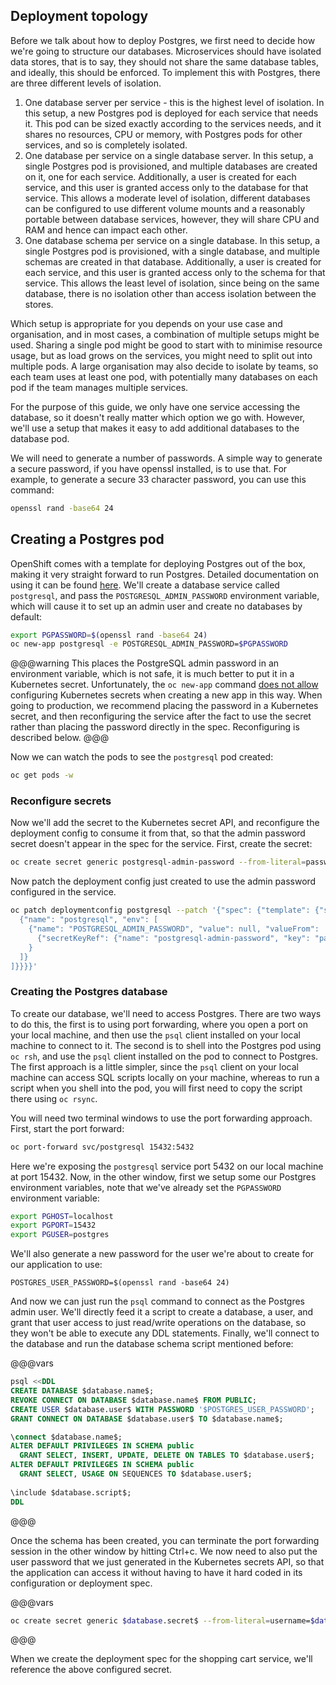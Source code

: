 ## Deployment topology

Before we talk about how to deploy Postgres, we first need to decide how we're going to structure our databases. Microservices should have isolated data stores, that is to say, they should not share the same database tables, and ideally, this should be enforced. To implement this with Postgres, there are three different levels of isolation.

1. One database server per service - this is the highest level of isolation. In this setup, a new Postgres pod is deployed for each service that needs it. This pod can be sized exactly according to the services needs, and it shares no resources, CPU or memory, with Postgres pods for other services, and so is completely isolated.
2. One database per service on a single database server. In this setup, a single Postgres pod is provisioned, and multiple databases are created on it, one for each service. Additionally, a user is created for each service, and this user is granted access only to the database for that service. This allows a moderate level of isolation, different databases can be configured to use different volume mounts and a reasonably portable between database services, however, they will share CPU and RAM and hence can impact each other.
3. One database schema per service on a single database. In this setup, a single Postgres pod is provisioned, with a single database, and multiple schemas are created in that database. Additionally, a user is created for each service, and this user is granted access only to the schema for that service. This allows the least level of isolation, since being on the same database, there is no isolation other than access isolation between the stores.

Which setup is appropriate for you depends on your use case and organisation, and in most cases, a combination of multiple setups might be used. Sharing a single pod might be good to start with to minimise resource usage, but as load grows on the services, you might need to split out into multiple pods. A large organisation may also decide to isolate by teams, so each team uses at least one pod, with potentially many databases on each pod if the team manages multiple services.

For the purpose of this guide, we only have one service accessing the database, so it doesn't really matter which option we go with. However, we'll use a setup that makes it easy to add additional databases to the database pod.

We will need to generate a number of passwords. A simple way to generate a secure password, if you have openssl installed, is to use that. For example, to generate a secure 33 character password, you can use this command:

```sh
openssl rand -base64 24
```

## Creating a Postgres pod

OpenShift comes with a template for deploying Postgres out of the box, making it very straight forward to run Postgres. Detailed documentation on using it can be found [here](https://docs.openshift.com/container-platform/latest/using_images/db_images/postgresql.html). We'll create a database service called `postgresql`, and pass the `POSTGRESQL_ADMIN_PASSWORD` environment variable, which will cause it to set up an admin user and create no databases by default:

```sh
export PGPASSWORD=$(openssl rand -base64 24)
oc new-app postgresql -e POSTGRESQL_ADMIN_PASSWORD=$PGPASSWORD
```

@@@warning
This places the PostgreSQL admin password in an environment variable, which is not safe, it is much better to put it in a Kubernetes secret. Unfortunately, the `oc new-app` command [does not allow](https://github.com/openshift/origin/issues/21619) configuring Kubernetes secrets when creating a new app in this way. When going to production, we recommend placing the password in a Kubernetes secret, and then reconfiguring the service after the fact to use the secret rather than placing the password directly in the spec. Reconfiguring is described below.
@@@

Now we can watch the pods to see the `postgresql` pod created:

```sh
oc get pods -w
```

### Reconfigure secrets

Now we'll add the secret to the Kubernetes secret API, and reconfigure the deployment config to consume it from that, so that the admin password secret doesn't appear in the spec for the service. First, create the secret:

```sh
oc create secret generic postgresql-admin-password --from-literal=password=$PGPASSWORD
```

Now patch the deployment config just created to use the admin password configured in the service.

```sh
oc patch deploymentconfig postgresql --patch '{"spec": {"template": {"spec": {"containers": [
  {"name": "postgresql", "env": [
    {"name": "POSTGRESQL_ADMIN_PASSWORD", "value": null, "valueFrom": 
      {"secretKeyRef": {"name": "postgresql-admin-password", "key": "password"}}
    }
  ]}
]}}}}'
```

### Creating the Postgres database

To create our database, we'll need to access Postgres. There are two ways to do this, the first is to using port forwarding, where you open a port on your local machine, and then use the `psql` client installed on your local machine to connect to it. The second is to shell into the Postgres pod using `oc rsh`, and use the `psql` client installed on the pod to connect to Postgres. The first approach is a little simpler, since the `psql` client on your local machine can access SQL scripts locally on your machine, whereas to run a script when you shell into the pod, you will first need to copy the script there using `oc rsync`.

You will need two terminal windows to use the port forwarding approach. First, start the port forward:

```sh
oc port-forward svc/postgresql 15432:5432
```

Here we're exposing the `postgresql` service port 5432 on our local machine at port 15432. Now, in the other window, first we setup some our Postgres environment variables, note that we've already set the `PGPASSWORD` environment variable:

```sh
export PGHOST=localhost
export PGPORT=15432
export PGUSER=postgres
```

We'll also generate a new password for the user we're about to create for our application to use:

```
POSTGRES_USER_PASSWORD=$(openssl rand -base64 24)
```

And now we can just run the `psql` command to connect as the Postgres admin user. We'll directly feed it a script to create a database, a user, and grant that user access to just read/write operations on the database, so they won't be able to execute any DDL statements. Finally, we'll connect to the database and run the database schema script mentioned before:

@@@vars
```sql
psql <<DDL
CREATE DATABASE $database.name$;
REVOKE CONNECT ON DATABASE $database.name$ FROM PUBLIC;
CREATE USER $database.user$ WITH PASSWORD '$POSTGRES_USER_PASSWORD';
GRANT CONNECT ON DATABASE $database.user$ TO $database.name$;

\connect $database.name$;
ALTER DEFAULT PRIVILEGES IN SCHEMA public
  GRANT SELECT, INSERT, UPDATE, DELETE ON TABLES TO $database.user$;
ALTER DEFAULT PRIVILEGES IN SCHEMA public
  GRANT SELECT, USAGE ON SEQUENCES TO $database.user$;
  
\include $database.script$;
DDL
```
@@@

Once the schema has been created, you can terminate the port forwarding session in the other window by hitting Ctrl+c. We now need to also put the user password that we just generated in the Kubernetes secrets API, so that the application can access it without having to have it hard coded in its configuration or deployment spec.

@@@vars
```sh
oc create secret generic $database.secret$ --from-literal=username=$database.user$ --from-literal=password="$POSTGRES_USER_PASSWORD"
```
@@@

When we create the deployment spec for the shopping cart service, we'll reference the above configured secret.
